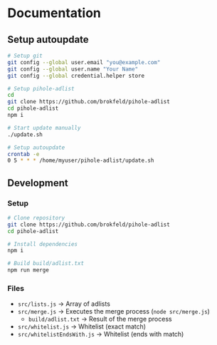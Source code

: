 # Documentation

## Setup autoupdate

```bash
# Setup git
git config --global user.email "you@example.com"
git config --global user.name "Your Name"
git config --global credential.helper store

# Setup pihole-adlist
cd
git clone https://github.com/brokfeld/pihole-adlist
cd pihole-adlist
npm i

# Start update manually
./update.sh

# Setup autoupdate
crontab -e
0 5 * * * /home/myuser/pihole-adlist/update.sh
```

## Development

### Setup

```bash
# Clone repository
git clone https://github.com/brokfeld/pihole-adlist
cd pihole-adlist

# Install dependencies
npm i

# Build build/adlist.txt
npm run merge
```

### Files

* `src/lists.js` → Array of adlists
* `src/merge.js` → Executes the merge process (`node src/merge.js`)
  * `build/adlist.txt` → Result of the merge process
* `src/whitelist.js` → Whitelist (exact match)
* `src/whitelistEndsWith.js` → Whitelist (ends with match)
